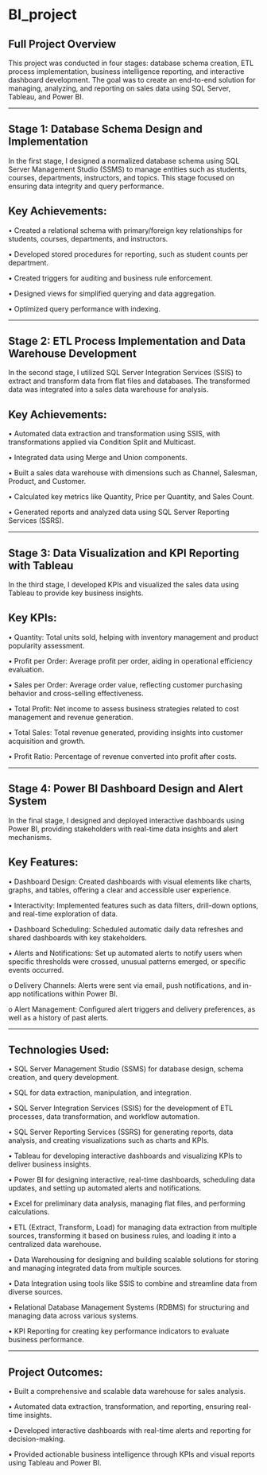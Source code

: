 # BI_project

## Full Project Overview
This project was conducted in four stages: database schema creation, ETL process implementation, business intelligence reporting, and interactive dashboard development. The goal was to create an end-to-end solution for managing, analyzing, and reporting on sales data using SQL Server, Tableau, and Power BI.
________________________________________
## Stage 1: Database Schema Design and Implementation
In the first stage, I designed a normalized database schema using SQL Server Management Studio (SSMS) to manage entities such as students, courses, departments, instructors, and topics. This stage focused on ensuring data integrity and query performance.
## Key Achievements:
•	Created a relational schema with primary/foreign key relationships for students, courses, departments, and instructors.

•	Developed stored procedures for reporting, such as student counts per department.

•	Created triggers for auditing and business rule enforcement.

•	Designed views for simplified querying and data aggregation.

•	Optimized query performance with indexing.

________________________________________
## Stage 2: ETL Process Implementation and Data Warehouse Development
In the second stage, I utilized SQL Server Integration Services (SSIS) to extract and transform data from flat files and databases. The transformed data was integrated into a sales data warehouse for analysis.
## Key Achievements:
•	Automated data extraction and transformation using SSIS, with transformations applied via Condition Split and Multicast.

•	Integrated data using Merge and Union components.

•	Built a sales data warehouse with dimensions such as Channel, Salesman, Product, and Customer.

•	Calculated key metrics like Quantity, Price per Quantity, and Sales Count.

•	Generated reports and analyzed data using SQL Server Reporting Services (SSRS).

________________________________________
## Stage 3: Data Visualization and KPI Reporting with Tableau
In the third stage, I developed KPIs and visualized the sales data using Tableau to provide key business insights.
## Key KPIs:
•	Quantity: Total units sold, helping with inventory management and product popularity assessment.

•	Profit per Order: Average profit per order, aiding in operational efficiency evaluation.

•	Sales per Order: Average order value, reflecting customer purchasing behavior and cross-selling effectiveness.

•	Total Profit: Net income to assess business strategies related to cost management and revenue generation.

•	Total Sales: Total revenue generated, providing insights into customer acquisition and growth.

•	Profit Ratio: Percentage of revenue converted into profit after costs.

________________________________________
## Stage 4: Power BI Dashboard Design and Alert System
In the final stage, I designed and deployed interactive dashboards using Power BI, providing stakeholders with real-time data insights and alert mechanisms.
## Key Features:
•	Dashboard Design: Created dashboards with visual elements like charts, graphs, and tables, offering a clear and accessible user experience.

•	Interactivity: Implemented features such as data filters, drill-down options, and real-time exploration of data.

•	Dashboard Scheduling: Scheduled automatic daily data refreshes and shared dashboards with key stakeholders.

•	Alerts and Notifications: Set up automated alerts to notify users when specific thresholds were crossed, unusual patterns emerged, or specific events occurred.

o	Delivery Channels: Alerts were sent via email, push notifications, and in-app notifications within Power BI.

o	Alert Management: Configured alert triggers and delivery preferences, as well as a history of past alerts.

________________________________________
## Technologies Used:

•	SQL Server Management Studio (SSMS) for database design, schema creation, and query development.

•	SQL for data extraction, manipulation, and integration.

•	SQL Server Integration Services (SSIS) for the development of ETL processes, data transformation, and workflow automation.

•	SQL Server Reporting Services (SSRS) for generating reports, data analysis, and creating visualizations such as charts and KPIs.

•	Tableau for developing interactive dashboards and visualizing KPIs to deliver business insights.

•	Power BI for designing interactive, real-time dashboards, scheduling data updates, and setting up automated alerts and notifications.

•	Excel for preliminary data analysis, managing flat files, and performing calculations.

•	ETL (Extract, Transform, Load) for managing data extraction from multiple sources, transforming it based on business rules, and loading it into a centralized data warehouse.

•	Data Warehousing for designing and building scalable solutions for storing and managing integrated data from multiple sources.

•	Data Integration using tools like SSIS to combine and streamline data from diverse sources.

•	Relational Database Management Systems (RDBMS) for structuring and managing data across various systems.

•	KPI Reporting for creating key performance indicators to evaluate business performance.
________________________________________
## Project Outcomes:
•	Built a comprehensive and scalable data warehouse for sales analysis.

•	Automated data extraction, transformation, and reporting, ensuring real-time insights.

•	Developed interactive dashboards with real-time alerts and reporting for decision-making.

•	Provided actionable business intelligence through KPIs and visual reports using Tableau and Power BI.

